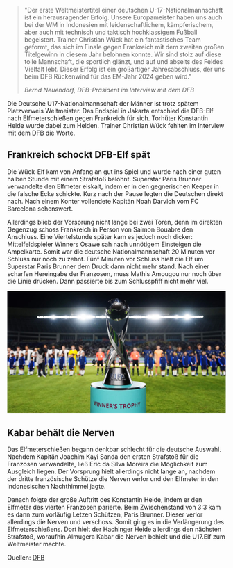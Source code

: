 > "Der erste Weltmeistertitel einer deutschen U-17-Nationalmannschaft ist ein herausragender Erfolg. Unsere Europameister haben uns auch bei der WM in Indonesien mit leidenschaftlichem, kämpferischem, aber auch mit technisch und taktisch hochklassigem Fußball begeistert. Trainer Christian Wück hat ein fantastisches Team geformt, das sich im Finale gegen Frankreich mit dem zweiten großen Titelgewinn in diesem Jahr belohnen konnte. Wir sind stolz auf diese tolle Mannschaft, die sportlich glänzt, und auf und abseits des Feldes Vielfalt lebt. Dieser Erfolg ist ein großartiger Jahresabschluss, der uns beim DFB Rückenwind für das EM-Jahr 2024 geben wird."
> 
> *<cite>Bernd Neuendorf, DFB-Präsident im Interview mit dem DFB</cite>*


Die Deutsche U17-Nationalmannschaft der Männer ist trotz spätem Platzverweis Weltmeister. Das Endspiel in Jakarta entschied die DFB-Elf nach Elfmeterschießen gegen Frankreich für sich. Torhüter Konstantin Heide wurde dabei zum Helden. Trainer Christian Wück fehlten im Interview mit dem DFB die Worte.

## Frankreich schockt DFB-Elf spät

Die Wück-Elf kam von Anfang an gut ins Spiel und wurde nach einer guten halben Stunde mit einem Strafstoß belohnt. Superstar Paris Brunner verwandelte den Elfmeter eiskalt, indem er in den gegnerischen Keeper in die falsche Ecke schickte. Kurz nach der Pause legten die Deutschen direkt nach. Nach einem Konter vollendete Kapitän Noah Darvich vom FC Barcelona sehenswert. 


Allerdings blieb der Vorsprung nicht lange bei zwei Toren, denn im direkten Gegenzug schoss Frankreich in Person von Saimon Bouabre den Anschluss. Eine Viertelstunde später kam es jedoch noch dicker: Mittelfeldspieler Winners Osawe sah nach unnötigem Einsteigen die Ampelkarte. Somit war die deutsche Nationalmannschaft 20 Minuten vor Schluss nur noch zu zehnt. Fünf Minuten vor Schluss hielt die Elf um Superstar Paris Brunner dem Druck dann nicht mehr stand. Nach einer scharfen Hereingabe der Franzosen, muss Mathis Amougou nur noch über die Linie drücken. Dann passierte bis zum Schlusspfiff nicht mehr viel.


![U17-WM-Pokal](/assets/images/u17-wm-pokal.jpg)


## Kabar behält die Nerven 

Das Elfmeterschießen begann denkbar schlecht für die deutsche Auswahl. Nachdem Kapitän Joachim Kayi Sanda den ersten Strafstoß für die Franzosen verwandelte, ließ Eric da Silva Moreira die Möglichkeit zum Ausgleich liegen. Der Vorsprung hielt allerdings nicht lange an, nachdem der dritte französische Schütze die Nerven verlor und den Elfmeter in den indonesischen Nachthimmel jagte.


Danach folgte der große Auftritt des Konstantin Heide, indem er den Elfmeter des vierten Franzosen parierte. Beim Zwischenstand von 3:3 kam es dann zum vorläufig Letzen Schützen, Paris Brunner. Dieser verlor allerdings die Nerven und verschoss. Somit ging es in die Verlängerung des Elfmeterschießens. Dort hielt der Hachinger Heide allerdings den nächsten Strafstoß, woraufhin Almugera Kabar die Nerven behielt und die U17.Elf zum Weltmeister machte.


Quellen: [DFB](https://www.dfb.de/news/detail/u-17-junioren-kroenen-sich-zum-weltmeister-257402/)
